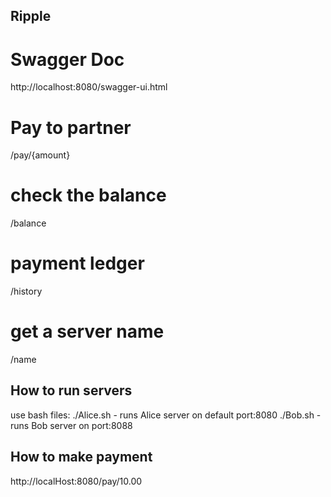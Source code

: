 ## Ripple

# Swagger Doc
http://localhost:8080/swagger-ui.html

# Pay to partner
/pay/{amount}

# check the balance
/balance

# payment ledger
/history

# get a server name
/name

## How to run servers

use bash files:
./Alice.sh - runs Alice server on default port:8080
./Bob.sh - runs Bob server on  port:8088

## How to make payment
http://localHost:8080/pay/10.00
